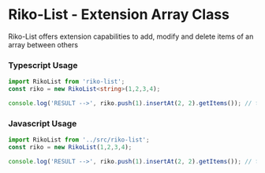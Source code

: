 # Riko-List - Extension Array Class

Riko-List offers extension capabilities to add, modify and  delete items of an array between others

### Typescript Usage

```ts
import RikoList from 'riko-list';
const riko = new RikoList<string>(1,2,3,4);

console.log('RESULT -->', riko.push(1).insertAt(2, 2).getItems()); // this becomes [ '1', '2', '2', '3', '4', '1' ]

```

### Javascript Usage

```js
import RikoList from '../src/riko-list';
const riko = new RikoList(1,2,3,4);

console.log('RESULT -->', riko.push(1).insertAt(2, 2).getItems()); // this becomes [ '1', '2', '2', '3', '4', '1' ]

```


